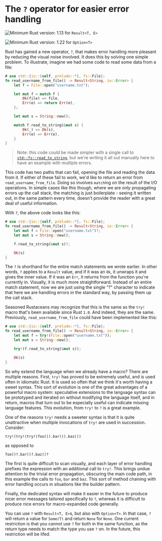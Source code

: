 # The `?` operator for easier error handling

![Minimum Rust version: 1.13](https://img.shields.io/badge/Minimum%20Rust%20Version-1.13-brightgreen.svg) for `Result<T, E>`

![Minimum Rust version: 1.22](https://img.shields.io/badge/Minimum%20Rust%20Version-1.22-brightgreen.svg) for `Option<T>`

Rust has gained a new operator, `?`, that makes error handling more pleasant
by reducing the visual noise involved. It does this by solving one simple
problem. To illustrate, imagine we had some code to read some data from a
file:

```rust
# use std::{io::{self, prelude::*}, fs::File};
fn read_username_from_file() -> Result<String, io::Error> {
    let f = File::open("username.txt");

    let mut f = match f {
        Ok(file) => file,
        Err(e) => return Err(e),
    };

    let mut s = String::new();

    match f.read_to_string(&mut s) {
        Ok(_) => Ok(s),
        Err(e) => Err(e),
    }
}
```

> Note: this code could be made simpler with a single call to
> [`std::fs::read_to_string`](https://doc.rust-lang.org/stable/std/fs/fn.read_to_string.html),
> but we're writing it all out manually here to have an example with mutliple
> errors.

This code has two paths that can fail, opening the file and reading the data
from it. If either of these fail to work, we'd like to return an error from
`read_username_from_file`. Doing so involves `match`ing on the result of the
I/O operations. In simple cases like this though, where we are only
propagating errors up the call stack, the matching is just boilerplate -
seeing it written out, in the same pattern every time, doesn't provide the
reader with a great deal of useful information.

With `?`, the above code looks like this:

```rust
# use std::{io::{self, prelude::*}, fs::File};
fn read_username_from_file() -> Result<String, io::Error> {
    let mut f = File::open("username.txt")?;
    let mut s = String::new();

    f.read_to_string(&mut s)?;

    Ok(s)
}
```

The `?` is shorthand for the entire match statements we wrote earlier. In
other words, `?` applies to a `Result` value, and if it was an `Ok`, it
unwraps it and gives the inner value. If it was an `Err`, it returns from the
function you're currently in. Visually, it is much more straightforward.
Instead of an entire match statement, now we are just using the single "?"
character to indicate that here we are handling errors in the standard way,
by passing them up the call stack.

Seasoned Rustaceans may recognize that this is the same as the `try!` macro
that's been available since Rust `1.0`. And indeed, they are the same.
Previously, `read_username_from_file` could have been implemented like this:

```rust
# use std::{io::{self, prelude::*}, fs::File};
fn read_username_from_file() -> Result<String, io::Error> {
    let mut f = try!(File::open("username.txt"));
    let mut s = String::new();

    try!(f.read_to_string(&mut s));

    Ok(s)
}
```

So why extend the language when we already have a macro? There are multiple
reasons. First, `try!` has proved to be extremely useful, and is used often
in idiomatic Rust. It is used so often that we think it's worth having a
sweet syntax. This sort of evolution is one of the great advantages of a
powerful macro system: speculative extensions to the language syntax can be
prototyped and iterated on without modifying the language itself, and in
return, macros that turn out to be especially useful can indicate missing
language features. This evolution, from `try!` to `?` is a great example.

One of the reasons `try!` needs a sweeter syntax is that it is quite
unattractive when multiple invocations of `try!` are used in succession.
Consider:

```rust,ignore
try!(try!(try!(foo()).bar()).baz())
```

as opposed to

```rust,ignore
foo()?.bar()?.baz()?
```

The first is quite difficult to scan visually, and each layer of error
handling prefixes the expression with an additional call to `try!`. This
brings undue attention to the trivial error propagation, obscuring the main
code path, in this example the calls to `foo`, `bar` and `baz`. This sort of
method chaining with error handling occurs in situations like the builder
pattern.

Finally, the dedicated syntax will make it easier in the future to produce
nicer error messages tailored specifically to `?`, whereas it is difficult to
produce nice errors for macro-expanded code generally.

You can use `?` with `Result<T, E>`s, but also with `Option<T>`. In that
case, `?` will return a value for `Some(T)` and return `None` for `None`. One
current restriction is that you cannot use `?` for both in the same function,
as the return type needs to match the type you use `?` on. In the future,
this restriction will be lifed.
